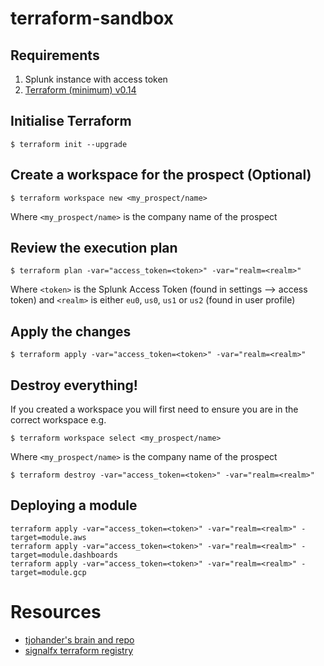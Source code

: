 # terraform-sandbox

## Requirements
1. Splunk instance with access token
2. [Terraform (minimum) v0.14](https://learn.hashicorp.com/tutorials/terraform/install-cli?in=terraform/certification-associate-tutorials)

## Initialise Terraform

```
$ terraform init --upgrade
```

## Create a workspace for the prospect (Optional)

```
$ terraform workspace new <my_prospect/name>
```
Where `<my_prospect/name>` is the company name of the prospect

## Review the execution plan

```
$ terraform plan -var="access_token=<token>" -var="realm=<realm>"
```

Where `<token>` is the Splunk Access Token (found in settings --> access token) and `<realm>` is either `eu0`, `us0`, `us1` or `us2` (found in user profile)

## Apply the changes

```
$ terraform apply -var="access_token=<token>" -var="realm=<realm>"
```

## Destroy everything!

If you created a workspace you will first need to ensure you are in the correct workspace e.g.

```
$ terraform workspace select <my_prospect/name>
```
Where `<my_prospect/name>` is the company name of the prospect

```
$ terraform destroy -var="access_token=<token>" -var="realm=<realm>"
```

## Deploying a module

```
terraform apply -var="access_token=<token>" -var="realm=<realm>" -target=module.aws
terraform apply -var="access_token=<token>" -var="realm=<realm>" -target=module.dashboards
terraform apply -var="access_token=<token>" -var="realm=<realm>" -target=module.gcp
```

# Resources 
- [tjohander's brain and repo](https://github.com/tjohander-splunk/charts-as-code)
- [signalfx terraform registry](https://registry.terraform.io/providers/splunk-terraform/signalfx/latest/docs)